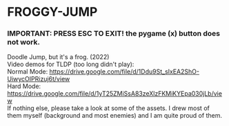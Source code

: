 # FROGGY-JUMP
### IMPORTANT: PRESS ESC TO EXIT! the pygame (x) button does not work. 
Doodle Jump, but it's a frog. (2022) <br> 
Video demos for TLDP (too long didn't play): <br>
Normal Mode: https://drive.google.com/file/d/1Ddu9St_sIxEA2ShO-UiwycOIPRizuj6t/view <br>
Hard Mode: https://drive.google.com/file/d/1yT25ZMiSsA83zeXlzFKMiKYEpa030jLb/view <br>
If nothing else, please take a look at some of the assets. I drew most of them myself (background and most enemies) and I am quite proud of them.
